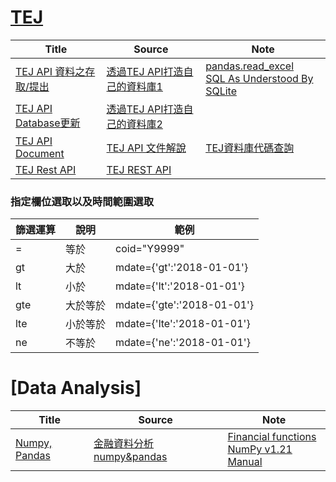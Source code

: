 # [TEJ](https://api.tej.com.tw)
|Title|Source|Note|
|---|---|---|
|[TEJ API 資料之存取/提出](https://github.com/thezu-twt/TEJ/blob/main/TEJAPI_DataAcces.ipynb)|[透過TEJ API打造自己的資料庫1](https://medium.com/tej-api-金融資料分析/新手上路-一-透過tej-api打造自己的資料庫-acd5ce3b04d8)|[pandas.read_excel](https://pandas.pydata.org/pandas-docs/stable/reference/api/pandas.read_excel.html)<br>[SQL As Understood By SQLite](https://www.sqlite.org/lang.html)|
|[TEJ API Database更新](https://github.com/thezu-twt/TEJ/blob/main/TEJAPI_Database.ipynb)|[透過TEJ API打造自己的資料庫2](https://medium.com/tej-api-金融資料分析/新手上路-二-透過tej-api打造自己的資料庫-390e610293b4)||
|[TEJ API Document](https://github.com/thezu-twt/TEJ/blob/main/TEJAPI_Document.ipynb)|[TEJ API 文件解說](https://medium.com/tej-api-金融資料分析/新手上路-三-tej-api-文件解說-9c3d149a7668)|[TEJ資料庫代碼查詢](https://api.tej.com.tw/datatables.html?db=TWN&t=台灣資料庫)
|[TEJ Rest API](https://github.com/thezu-twt/TEJ/blob/main/TEJAPI_REST.ipynb)|[TEJ REST API](https://medium.com/tej-api-金融資料分析/新手上路-四-tej-rest-api-使用手冊-8ccfea25fc85)||

### 指定欄位選取以及時間範圍選取
|篩選運算|說明|範例|
|---|---|---|
|=|等於|coid="Y9999"|
|gt|大於|mdate={'gt':'2018-01-01'}|
|lt|小於|mdate={'lt':'2018-01-01'}|
|gte|大於等於|mdate={'gte':'2018-01-01'}|
|lte|小於等於|mdate={'lte':'2018-01-01'}|
|ne|不等於|mdate={'ne':'2018-01-01'}|

# [Data Analysis]
|Title|Source|Note|
|---|---|---|
|[Numpy, Pandas](https://github.com/thezu-twt/TEJ/blob/main/DataAnalysis_NumpyPandas.ipynb)|[金融資料分析numpy&pandas](https://medium.com/tej-api-金融資料分析/資料科學練功坊-一-numpy-pandas-c59896190ca4)|[Financial functions](https://numpy.org/doc/1.17/reference/routines.financial.html)<br>[NumPy v1.21 Manual](https://numpy.org/doc/stable/)|









